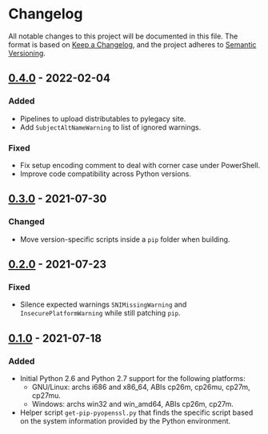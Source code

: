 # Changelog

All notable changes to this project will be documented in this file. The format
is based on [Keep a Changelog](https://keepachangelog.com/en/1.0.0/), and the
project adheres to [Semantic Versioning](https://semver.org/spec/v2.0.0.html).

## [0.4.0] - 2022-02-04

### Added
- Pipelines to upload distributables to pylegacy site.
- Add `SubjectAltNameWarning` to list of ignored warnings.

### Fixed
- Fix setup encoding comment to deal with corner case under PowerShell.
- Improve code compatibility across Python versions.

## [0.3.0] - 2021-07-30

### Changed
- Move version-specific scripts inside a `pip` folder when building.

## [0.2.0] - 2021-07-23

### Fixed
- Silence expected warnings `SNIMissingWarning` and `InsecurePlatformWarning`
  while still patching `pip`.

## [0.1.0] - 2021-07-18

### Added
- Initial Python 2.6 and Python 2.7 support for the following platforms:
  - GNU/Linux: archs i686 and x86_64, ABIs cp26m, cp26mu, cp27m, cp27mu.
  - Windows: archs win32 and win_amd64, ABIs cp26m, cp27m.
- Helper script `get-pip-pyopenssl.py` that finds the specific script based
  on the system information provided by the Python environment.


[Unreleased]:
https://github.com/molinav/get-pip-pyopenssl/compare/v0.4.0...master
[0.4.0]:
https://github.com/molinav/get-pip-pyopenssl/compare/v0.3.0...v0.4.0
[0.3.0]:
https://github.com/molinav/get-pip-pyopenssl/compare/v0.2.0...v0.3.0
[0.2.0]:
https://github.com/molinav/get-pip-pyopenssl/compare/v0.1.0...v0.2.0
[0.1.0]:
https://github.com/molinav/get-pip-pyopenssl/releases/tag/v0.1.0
